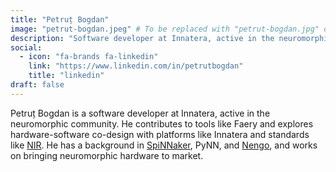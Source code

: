 ```yaml
---
title: "Petruț Bogdan"
image: "petrut-bogdan.jpeg" # To be replaced with "petrut-bogdan.jpg" or similar
description: "Software developer at Innatera, active in the neuromorphic community. Contributes to Faery, explores hardware-software co-design (Innatera, NIR)."
social:
  - icon: "fa-brands fa-linkedin"
    link: "https://www.linkedin.com/in/petrutbogdan"
    title: "linkedin"
draft: false
---
```

Petruț Bogdan is a software developer at Innatera, active in the neuromorphic community. He contributes to tools like Faery and explores hardware-software co-design with platforms like Innatera and standards like [NIR](/workshops/neuromorphic-intermediate-representation/). He has a background in [SpiNNaker](/neuromorphic-computing/hardware/spinnaker-2-university-of-dresden/), PyNN, and [Nengo](/neuromorphic-computing/software/snn-frameworks/nengo/), and works on bringing neuromorphic hardware to market.
